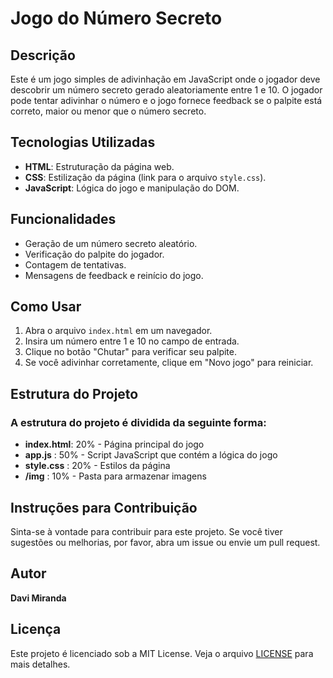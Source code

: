 # Jogo do Número Secreto

## Descrição

Este é um jogo simples de adivinhação em JavaScript onde o jogador deve descobrir um número secreto gerado aleatoriamente entre 1 e 10. O jogador pode tentar adivinhar o número e o jogo fornece feedback se o palpite está correto, maior ou menor que o número secreto.

## Tecnologias Utilizadas

- **HTML**: Estruturação da página web.
- **CSS**: Estilização da página (link para o arquivo `style.css`).
- **JavaScript**: Lógica do jogo e manipulação do DOM.

## Funcionalidades

- Geração de um número secreto aleatório.
- Verificação do palpite do jogador.
- Contagem de tentativas.
- Mensagens de feedback e reinício do jogo.

## Como Usar

1. Abra o arquivo `index.html` em um navegador.
2. Insira um número entre 1 e 10 no campo de entrada.
3. Clique no botão "Chutar" para verificar seu palpite.
4. Se você adivinhar corretamente, clique em "Novo jogo" para reiniciar.

## Estrutura do Projeto
### A estrutura do projeto é dividida da seguinte forma:
- **index.html**:       20% - Página principal do jogo
- **app.js** :       50% - Script JavaScript que contém a lógica do jogo
- **style.css** :       20% - Estilos da página
- **/img**       :       10% - Pasta para armazenar imagens

## Instruções para Contribuição

Sinta-se à vontade para contribuir para este projeto. Se você tiver sugestões ou melhorias, por favor, abra um issue ou envie um pull request.

## Autor

**Davi Miranda**

## Licença

Este projeto é licenciado sob a MIT License. Veja o arquivo [LICENSE](LICENSE) para mais detalhes.
